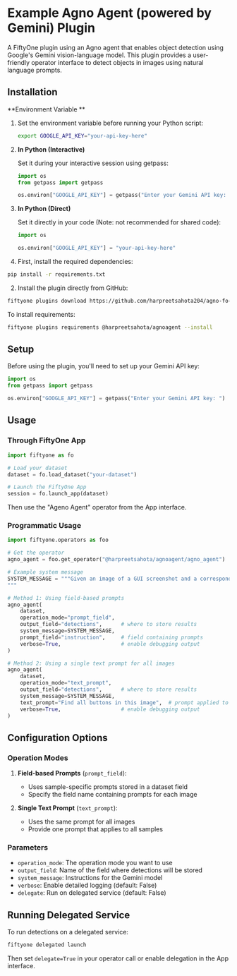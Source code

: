 # Example Agno Agent (powered by Gemini) Plugin

A FiftyOne plugin using an Agno agent that enables object detection using Google's Gemini vision-language model. This plugin provides a user-friendly operator interface to detect objects in images using natural language prompts.

## Installation

**Environment Variable **
   
1. Set the environment variable before running your Python script:
   ```bash
   export GOOGLE_API_KEY="your-api-key-here"
   ```

2. **In Python (Interactive)**
   
   Set it during your interactive session using getpass:
   ```python
   import os
   from getpass import getpass

   os.environ["GOOGLE_API_KEY"] = getpass("Enter your Gemini API key: ")
   ```

3. **In Python (Direct)**
   
   Set it directly in your code (Note: not recommended for shared code):
   ```python
   import os
   
   os.environ["GOOGLE_API_KEY"] = "your-api-key-here"
   ```

1. First, install the required dependencies:
```bash
pip install -r requirements.txt
```

2. Install the plugin directly from GitHub:
```bash
fiftyone plugins download https://github.com/harpreetsahota204/agno-fo-test
```

To install requirements:
```bash
fiftyone plugins requirements @harpreetsahota/agnoagent --install
```

## Setup

Before using the plugin, you'll need to set up your Gemini API key:

```python
import os
from getpass import getpass

os.environ["GOOGLE_API_KEY"] = getpass("Enter your Gemini API key: ")
```

## Usage

### Through FiftyOne App

```python
import fiftyone as fo

# Load your dataset
dataset = fo.load_dataset("your-dataset")

# Launch the FiftyOne App
session = fo.launch_app(dataset)
```

Then use the "Ageno Agent" operator from the App interface.


### Programmatic Usage

```python
import fiftyone.operators as foo

# Get the operator
agno_agent = foo.get_operator("@harpreetsahota/agnoagent/agno_agent")

# Example system message
SYSTEM_MESSAGE = """Given an image of a GUI screenshot and a corresponding instruction, the task is to  output one bounding box for the relevant GUI element in the screenshot that correspond to the instruction and  associated with one of the following labels: text or icon. 
"""

# Method 1: Using field-based prompts
agno_agent(
    dataset,
    operation_mode="prompt_field",
    output_field="detections",      # where to store results
    system_message=SYSTEM_MESSAGE,
    prompt_field="instruction",     # field containing prompts
    verbose=True,                   # enable debugging output
)

# Method 2: Using a single text prompt for all images
agno_agent(
    dataset,
    operation_mode="text_prompt",
    output_field="detections",      # where to store results
    system_message=SYSTEM_MESSAGE,
    text_prompt="Find all buttons in this image",  # prompt applied to all images
    verbose=True,                   # enable debugging output
)
```

## Configuration Options

### Operation Modes

1. **Field-based Prompts** (`prompt_field`):
   - Uses sample-specific prompts stored in a dataset field
   - Specify the field name containing prompts for each image

2. **Single Text Prompt** (`text_prompt`):
   - Uses the same prompt for all images
   - Provide one prompt that applies to all samples

### Parameters
- `operation_mode`: The operation mode you want to use
- `output_field`: Name of the field where detections will be stored
- `system_message`: Instructions for the Gemini model
- `verbose`: Enable detailed logging (default: False)
- `delegate`: Run on delegated service (default: False)

## Running Delegated Service

To run detections on a delegated service:

```bash
fiftyone delegated launch
```

Then set `delegate=True` in your operator call or enable delegation in the App interface.
